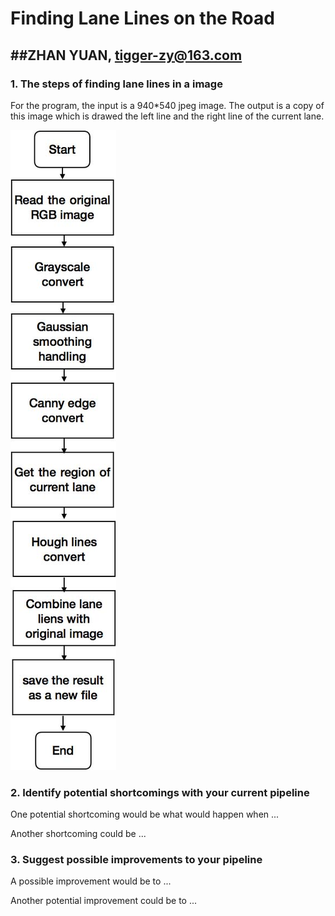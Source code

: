# **Finding Lane Lines on the Road** 
##ZHAN YUAN,  tigger-zy@163.com
---
### 1. The steps of finding lane lines in a image

For  the program, the input is a 940*540 jpeg image. The output is a copy of this image which is drawed the left line and the right line of the current lane. 

![](https://github.com/flyingcow8/CarND-LaneLines-P1/blob/master/flow.jpg)

### 2. Identify potential shortcomings with your current pipeline


One potential shortcoming would be what would happen when ... 

Another shortcoming could be ...


### 3. Suggest possible improvements to your pipeline

A possible improvement would be to ...

Another potential improvement could be to ...
